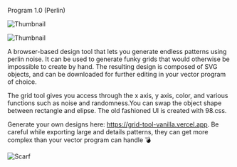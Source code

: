 Program 1.0 (Perlin)

![Thumbnail](bin/img2.png)

![Thumbnail](bin/img1.png)

A browser-based design tool that lets you generate endless patterns using perlin noise. It can be used to generate funky grids that would otherwise be impossible to create by hand. The resulting design is composed of SVG objects, and can be downloaded for further editing in your vector program of choice.

The grid tool gives you access through the x axis, y axis, color, and various functions such as noise and randomness.You can swap the object shape between rectangle and elipse. The old fashioned UI is created with 98.css.

Generate your own designs here: https://grid-tool-vanilla.vercel.app. Be careful while exporting large and details patterns, they can get more complex than your vector program can handle 💣

![Scarf](bin/sketch.png)

